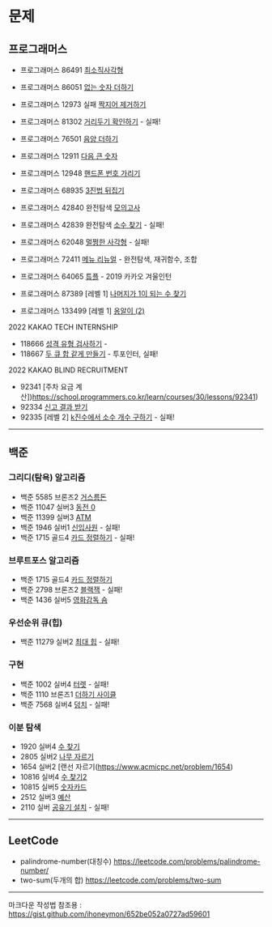 #  문제


## 프로그래머스

- 프로그래머스 86491 [최소직사각형](https://programmers.co.kr/learn/courses/30/lessons/86491)
- 프로그래머스 86051 [없는 숫자 더하기](https://programmers.co.kr/learn/courses/30/lessons/86051)
- 프로그래머스 12973 실패 [짝지어 제거하기](https://programmers.co.kr/learn/courses/30/lessons/12973)
- 프로그래머스 81302 [거리두기 확인하기](https://programmers.co.kr/learn/courses/30/lessons/81302)   - 실패!
- 프로그래머스 76501 [음양 더하기](https://programmers.co.kr/learn/courses/30/lessons/76501)
- 프로그래머스 12911 [다음 큰 숫자](https://programmers.co.kr/learn/courses/30/lessons/12911)

- 프로그래머스 12948 [핸드폰 번호 가리기](https://programmers.co.kr/learn/courses/30/lessons/12948)
- 프로그래머스 68935 [3진법 뒤집기](https://programmers.co.kr/learn/courses/30/lessons/68935)

- 프로그래머스 42840 완전탐색 [모의고사](https://programmers.co.kr/learn/courses/30/lessons/42840)
- 프로그래머스 42839 완전탐색 [소수 찾기](https://programmers.co.kr/learn/courses/30/lessons/42839)   - 실패!

- 프로그래머스 62048 [멀쩡한 사각형](https://programmers.co.kr/learn/courses/30/lessons/62048)  - 실패!

- 프로그래머스 72411 [메뉴 리뉴얼](https://programmers.co.kr/learn/courses/30/lessons/72411) - 완전탐색, 재귀함수, 조합

- 프로그래머스 64065 [튜플](https://programmers.co.kr/learn/courses/30/lessons/64065) - 2019 카카오 겨울인턴

- 프로그래머스 87389 [레벨 1] [나머지가 1이 되는 수 찾기](https://school.programmers.co.kr/learn/courses/30/lessons/87389)
- 프로그래머스 133499 [레벨 1] [옹알이 (2)](https://school.programmers.co.kr/learn/courses/30/lessons/133499)


2022 KAKAO TECH INTERNSHIP

- 118666 [성격 유형 검사하기](https://school.programmers.co.kr/learn/courses/30/lessons/118666) - 
- 118667 [두 큐 합 같게 만들기](https://school.programmers.co.kr/learn/courses/30/lessons/118667) - 투포인터, 실패! 

2022 KAKAO BLIND RECRUITMENT

- 92341 [주차 요금 계산])https://school.programmers.co.kr/learn/courses/30/lessons/92341)
- 92334 [신고 결과 받기](https://programmers.co.kr/learn/courses/30/lessons/92334)
- 92335 [레벨 2] [k진수에서 소수 개수 구하기](https://school.programmers.co.kr/learn/courses/30/lessons/92335) - 실패!

------------------------------------------------------------------------------------------------

## 백준

### 그리디(탐욕) 알고리즘

- 백준 5585 브론즈2 [거스름돈](https://www.acmicpc.net/problem/5585)
- 백준 11047 실버3 [동전 0](https://www.acmicpc.net/problem/11047)
- 백준 11399 실버3 [ATM](https://www.acmicpc.net/problem/11399)
- 백준 1946 실버1 [신입사원](https://www.acmicpc.net/problem/1946)  - 실패!
- 백준 1715 골드4 [카드 정렬하기](https://www.acmicpc.net/problem/1715)  - 실패!

### 브루트포스 알고리즘
- 백준 1715 골드4 [카드 정렬하기](https://www.acmicpc.net/problem/1715)
- 백준 2798 브론즈2 [블랙잭](https://www.acmicpc.net/problem/2798)  - 실패!
- 백준 1436 실버5 [영화감독 숌](https://www.acmicpc.net/problem/1436)

### 우선순위 큐(힙)
- 백준 11279 실버2 [최대 힙](https://www.acmicpc.net/problem/11279)    - 실패!

### 구현
- 백준 1002 실버4 [터렛](https://www.acmicpc.net/problem/1002)    - 실패!
- 백준 1110 브론즈1 [더하기 사이클](https://www.acmicpc.net/problem/1110)
- 백준 7568 실버4 [덩치](https://www.acmicpc.net/problem/7568)    - 실패!

### 이분 탐색
- 1920 실버4 [수 찾기](https://www.acmicpc.net/problem/1920)
- 2805 실버2 [나무 자르기](https://www.acmicpc.net/problem/2805)
- 1654 실버2 [랜선 자르기(https://www.acmicpc.net/problem/1654)
- 10816 실버4 [수 찾기2](https://www.acmicpc.net/problem/10816)
- 10815 실버5 [숫자카드](https://www.acmicpc.net/problem/10815)
- 2512 실버3 [예산](https://www.acmicpc.net/problem/2512)
- 2110 실버 [공유기 설치](https://www.acmicpc.net/problem/2110)    - 실패!





------------------------------------------------------------------------------------------------

## LeetCode

- palindrome-number(대칭수) https://leetcode.com/problems/palindrome-number/
- two-sum(두개의 합)  https://leetcode.com/problems/two-sum




------------------------------------------------------------------------------------------------
마크다운 작성법 참조용 : https://gist.github.com/ihoneymon/652be052a0727ad59601

